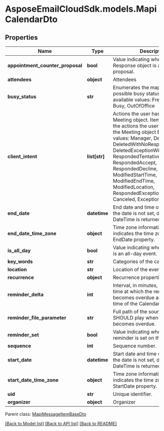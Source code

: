 # AsposeEmailCloudSdk.models.MapiCalendarDto
## Properties
Name | Type | Description | Notes
------------ | ------------- | ------------- | -------------
**appointment_counter_proposal** | **bool** | Value indicating whether a Meeting Response object is a counter proposal.              | 
**attendees** | **object** | Attendees              | [optional] 
**busy_status** | **str** | Enumerates the mapi calendar possible busy status Enum, available values: Free, Tentative, Busy, OutOfOffice | 
**client_intent** | **list[str]** | Actions the user has taken on this Meeting object.              Items: Enumerates the actions the user can taken on the Meeting object Enum, available values: Manager, Delegate, DeletedWithNoResponse, DeletedExceptionWithNoResponse, RespondedTentative, RespondedAccept, RespondedDecline, ModifiedStartTime, ModifiedEndTime, ModifiedLocation, RespondedExceptionDecline, Canceled, ExceptionCanceled | [optional] 
**end_date** | **datetime** | End date and time of the event. If the date is not set, default value for DateTime is returned.              | 
**end_date_time_zone** | **object** | Time zone information that indicates the time zone of the EndDate property.              | [optional] 
**is_all_day** | **bool** | Value indicating whether the event is an all-day event.              | 
**key_words** | **str** | Categories of the calendar object.              | [optional] 
**location** | **str** | Location of the event.              | [optional] 
**recurrence** | **object** | Recurrence properties.              | [optional] 
**reminder_delta** | **int** | Interval, in minutes, between the time at which the reminder first becomes overdue and the start time of the Calendar object.              | 
**reminder_file_parameter** | **str** | Full path of the sound that a client SHOULD play when the reminder becomes overdue.              | [optional] 
**reminder_set** | **bool** | Value indicating whether a reminder is set on the object.              | 
**sequence** | **int** | Sequence number.              | 
**start_date** | **datetime** | Start date and time of the event. If the date is not set, default value for DateTime is returned.              | 
**start_date_time_zone** | **object** | Time zone information that indicates the time zone of the StartDate property.              | [optional] 
**uid** | **str** | Unique identifier.              | [optional] 
**organizer** | **object** | Organizer              | [optional] 

 Parent class: [MapiMessageItemBaseDto](MapiMessageItemBaseDto.md)

[[Back to Model list]](README.md#documentation-for-models) [[Back to API list]](README.md#documentation-for-api-endpoints) [[Back to README]](README.md)


